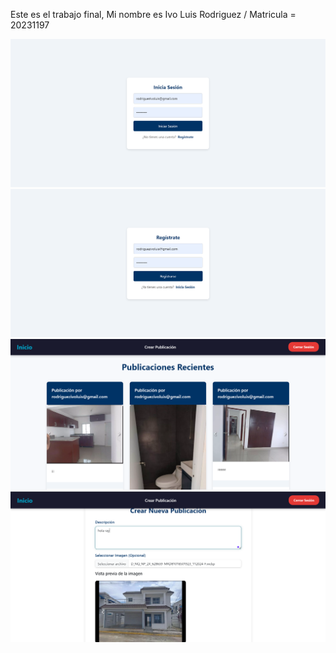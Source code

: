 Este es el trabajo final, Mi nombre es Ivo Luis Rodriguez / Matricula = 20231197

![Primera captura de pantalla](/public/img/login.png)
![Segunda captura de pantalla](/public/img/register.png)
![Tercera captura de pantalla](/public/img/home.png)
![Cuarta captura de pantalla](/public/img/post.png)